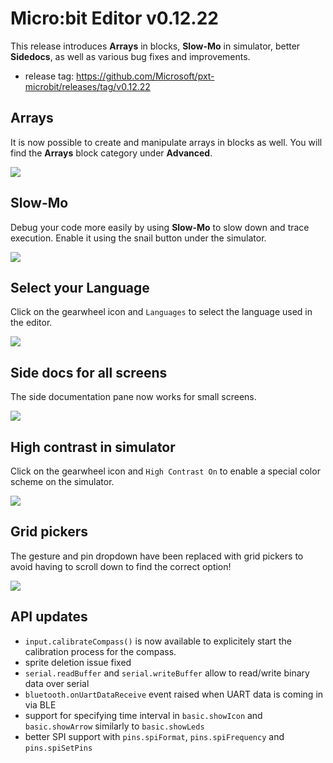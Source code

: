 # Micro:bit Editor v0.12.22

This release introduces **Arrays** in blocks, **Slow-Mo** in simulator, better **Sidedocs**, as well as various bug fixes and improvements.

* release tag: https://github.com/Microsoft/pxt-microbit/releases/tag/v0.12.22

## Arrays

It is now possible to create and manipulate arrays in blocks as well. You will find the **Arrays** block category under **Advanced**.

![](/static/blog/microbit/v0.12.22/arrays.png)

## Slow-Mo

Debug your code more easily by using **Slow-Mo** to slow down and trace execution. Enable it using the snail button under the simulator.

![](/static/blog/microbit/v0.12.22/slow-mo.gif)

## Select your Language

Click on the gearwheel icon and `Languages` to select the language used in the editor.

![](/static/blog/microbit/v0.12.22/languages.png)

## Side docs for all screens

The side documentation pane now works for small screens.

![](/static/blog/microbit/v0.12.22/sidedocs.png)

## High contrast in simulator

Click on the gearwheel icon and `High Contrast On` to enable a special color scheme on the simulator.

![](/static/blog/microbit/v0.12.22/highcontrast.png)

## Grid pickers

The gesture and pin dropdown have been replaced with grid pickers to avoid having to scroll down to find the
correct option!

![](/static/blog/microbit/v0.12.22/grid.gif)

## API updates

* `input.calibrateCompass()` is now available to explicitely start the calibration process for the compass.
* sprite deletion issue fixed
* `serial.readBuffer` and `serial.writeBuffer` allow to read/write binary data over serial
* `bluetooth.onUartDataReceive` event raised when UART data is coming in via BLE
* support for specifying time interval in `basic.showIcon` and `basic.showArrow` similarly to `basic.showLeds`
* better SPI support with `pins.spiFormat`, `pins.spiFrequency` and `pins.spiSetPins`
